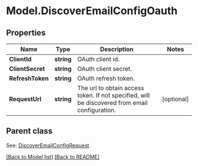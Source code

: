 # Model.DiscoverEmailConfigOauth
## Properties
Name | Type | Description | Notes
------------ | ------------- | ------------- | -------------
**ClientId** | **string** | OAuth client id.              | 
**ClientSecret** | **string** | OAuth client secret.              | 
**RefreshToken** | **string** | OAuth refresh token.              | 
**RequestUrl** | **string** | The url to obtain access token. If not specified, will be discovered from email configuration.              | [optional] 

## Parent class

See: [DiscoverEmailConfigRequest](DiscoverEmailConfigRequest.md)

[[Back to Model list]](Models.doc) [[Back to README]](README.md)


